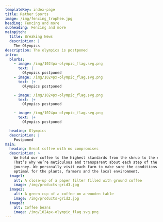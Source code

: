 ```yaml
---
templateKey: index-page
title: Rather Sports
image: /img/fencing_trophee.jpg
heading: Fencing and more
subheading: Fencing and more
mainpitch:
  title: Breaking News
  description: |
    The Olympics
description: The olympics is postponed
intro:
  blurbs:
    - image: /img/1024px-olympic_flag.svg.png
      text: |
        Olympics postponed
    - image: /img/1024px-olympic_flag.svg.png
      text: |+
        Olympics postponed

    - image: /img/1024px-olympic_flag.svg.png
      text: |+
        Olympics postponed

    - image: /img/1024px-olympic_flag.svg.png
      text: |+
        Olympics postponed

  heading: Olympics
  description: |
    Postponed
main:
  heading: Great coffee with no compromises
  description: >
    We hold our coffee to the highest standards from the shrub to the cup.
    That’s why we’re meticulous and transparent about each step of the coffee’s
    journey. We personally visit each farm to make sure the conditions are
    optimal for the plants, farmers and the local environment.
  image1:
    alt: A close-up of a paper filter filled with ground coffee
    image: /img/products-grid3.jpg
  image2:
    alt: A green cup of a coffee on a wooden table
    image: /img/products-grid2.jpg
  image3:
    alt: Coffee beans
    image: /img/1024px-olympic_flag.svg.png
---
```

